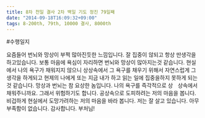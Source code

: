 ```yaml
---
title: 8차 천일 결사 2차 백일 기도 정진 79일째
date: "2014-09-18T16:09:32+09:00"
tags: 8-200th, 79th, 10000 결사, 8000th
---
```


#수행일지

요즘들어 번뇌와 망상이 부쩍 많아진듯한 느낌입니다. 잘 집중이 않되고 항상 딴생각을 하고있습니다. 보통 마음에 욕심이 자리하면 번뇌와 망상이 많아지는것 같습니다. 현실에서 나의 욕구가 채워지지 않으니 상상속에서 그 욕구를 채우기 위해서 자연스럽게 그 생각을 하게되고 현제의 나에게 또는 지금 내가 하고 읽는 일에 집중을하지 못하게 되는것 같습니다. 망상과 번뇌는 참 요상한 놈입니다. 나의 욕구를 즉각적으로 상ᅠ상속에서 채워주니까요. 그래서 위험하기도 합니다. 공상속으로 도피하려는 저의 마음을 봅니다. 비겁하게 현실에서 도망가려하는 저의 마음을 바라 봅니다. 저는 잘 살고 있습니다. 아무 부족함이 없습니다. 감사합니다. 부처님!
